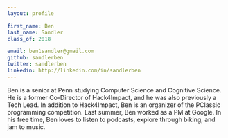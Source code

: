```yaml
---
layout: profile

first_name: Ben
last_name: Sandler
class_of: 2018

email: ben1sandler@gmail.com
github: sandlerben
twitter: sandlerben
linkedin: http://linkedin.com/in/sandlerben
---
```


Ben is a senior at Penn studying Computer Science and Cognitive Science. He is a former Co-Director of Hack4Impact, and he was also previously a Tech Lead. In addition to Hack4Impact, Ben is an organizer of the PClassic programming competition. Last summer, Ben worked as a PM at Google. In his free time, Ben loves to listen to podcasts, explore through biking, and jam to music.
